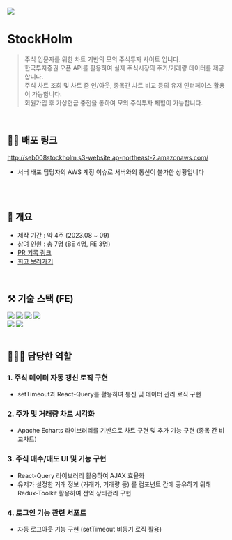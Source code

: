 <br/>
<img src="https://cdn.discordapp.com/attachments/1144140016281473055/1146001477249269851/2023-08-29_5.27.59.png">

# StockHolm
> 주식 입문자를 위한 차트 기반의 모의 주식투자 사이트 입니다.<br/>
한국투자증권 오픈 API를 활용하여 실제 주식시장의 주가/거래량 데이터를 제공합니다. <br/>
주식 차트 조회 및 차트 줌 인/아웃, 종목간 차트 비교 등의 유저 인터페이스 활용이 가능합니다. <br/>
회원가입 후 가상현금 충전을 통하여 모의 주식투자 체험이 가능합니다. 
<br/>

## 🏃‍♂️ 배포 링크
http://seb008stockholm.s3-website.ap-northeast-2.amazonaws.com/
<br/>
* 서버 배포 담당자의 AWS 계정 이슈로 서버와의 통신이 불가한 상황입니다 
<br/>

<br/>

## 📌 개요
- 제작 기간 : 약 4주 (2023.08 ~ 09)
- 참여 인원 : 총 7명 (BE 4명, FE 3명)
- <a href='https://github.com/codestates-seb/seb45_main_008/pulls?q=is%3Apr+author%3A%40me+is%3Aclosed'>PR 기록 링크</a>
- <a href='https://velog.io/@novice93/팀-프로젝트-모의-주식투자-사이트-StockHolm'>회고 보러가기</a> 
<br/>

## ⚒ 기술 스택 (FE)
<div>
<img src ="https://img.shields.io/badge/TypeScript-yellow.svg?&style=for-the-badge&logo=typescript&logoColor=#3178C6"/>
<img src ="https://img.shields.io/badge/React-darkgreen.svg?&style=for-the-badge&logo=react&logoColor=#61DAFB"/>
<img src ="https://img.shields.io/badge/Redux-purple.svg?&style=for-the-badge&logo=redux&logoColor=#764ABC"/>
<img src ="https://img.shields.io/badge/React Query-orange.svg?&style=for-the-badge&logo=reactQuery&logoColor=#FF4154"/>
</div>
<div>
<img src ="https://img.shields.io/badge/styled components-pink.svg?&style=for-the-badge&logo=styledcomponents&logoColor=#DB7093"/>
<img src ="https://img.shields.io/badge/Apache Echarts-skyblue.svg?&style=for-the-badge&logo=apacheecharts&logoColor=#AA344D"/>
</div>
<br/>

## 🧑🏻‍💻 담당한 역할

### 1. 주식 데이터 자동 갱신 로직 구현
- setTimeout과 React-Query를 활용하여 통신 및 데이터 관리 로직 구현


### 2. 주가 및 거래량 차트 시각화
- Apache Echarts 라이브러리를 기반으로 차트 구현 및 추가 기능 구현 (종목 간 비교차트)

### 3. 주식 매수/매도 UI 및 기능 구현
- React-Query 라이브러리 활용하여 AJAX 효율화 <br/>
- 유저가 설정한 거래 정보 (거래가, 거래량 등) 를 컴포넌트 간에 공유하기 위해 Redux-Toolkit 활용하여 전역 상태관리 구현

### 4. 로그인 기능 관련 서포트
- 자동 로그아웃 기능 구현 (setTimeout 비동기 로직 활용)
